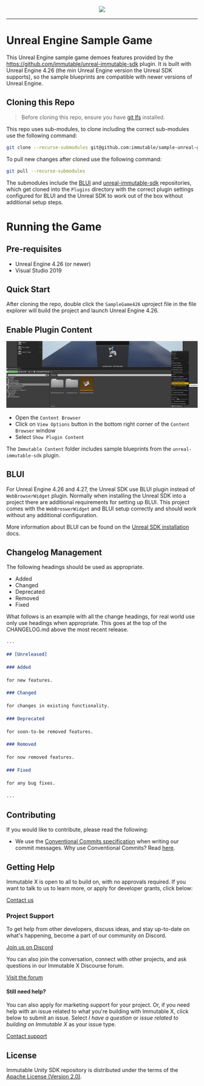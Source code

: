 <div align="center">
  <p align="center">
    <a  href="https://docs.x.immutable.com/docs">
      <img src="https://cdn.dribbble.com/users/1299339/screenshots/7133657/media/837237d447d36581ebd59ec36d30daea.gif" width="280"/>
    </a>
  </p>
</div>

---

# Unreal Engine Sample Game

This Unreal Engine sample game demoes features provided by the <https://github.com/immutable/unreal-immutable-sdk> plugin. It is built with Unreal Engine 4.26 (the min Unreal Engine version the Unreal SDK supports), so the sample blueprints are compatible with newer versions of Unreal Engine.

## Cloning this Repo

> Before cloning this repo, ensure you have [git lfs](https://git-lfs.com/) installed.

This repo uses sub-modules, to clone including the correct sub-modules use the following command:

```bash
git clone --recurse-submodules git@github.com:immutable/sample-unreal-game.git
```

To pull new changes after cloned use the following command:

```bash
git pull --recurse-submodules
```

The submodules include the [BLUI](https://github.com/immutable/immutable-BLUI) and [unreal-immutable-sdk](https://github.com/immutable/unreal-immutable-sdk) repositories, which get cloned into the `Plugins` directory with the correct plugin settings configured for BLUI and the Unreal SDK to work out of the box without additional setup steps.

# Running the Game

## Pre-requisites

* Unreal Engine 4.26 (or newer)
* Visual Studio 2019

## Quick Start

After cloning the repo, double click the `SampleGame426` uproject file in the file explorer will build the project and launch Unreal Engine 4.26.

## Enable Plugin Content

![How to view plugin conent in Content Browser](Docs/how-to-view-plugin-conent.png)

- Open the `Content Browser`
- Click on `View Options` button in the bottom right corner of the `Content Browser` window
- Select `Show Plugin Content`

The `Immutable Content` folder includes sample blueprints from the `unreal-immutable-sdk` plugin.

## BLUI

For Unreal Engine 4.26 and 4.27, the Unreal SDK use BLUI plugin instead of `WebBrowserWidget` plugin. Normally when installing the Unreal SDK into a project there are additional requirements for setting up BLUI. This project comes with the `WebBroswerWidget` and BLUI setup correctly and should work without any additional configuration.

More information about BLUI can be found on the [Unreal SDK installation](https://docs.immutable.com/sdks/zkEVM/unreal#installation) docs.

## Changelog Management

The following headings should be used as appropriate.

- Added
- Changed
- Deprecated
- Removed
- Fixed

What follows is an example with all the change headings, for real world use only use headings when appropriate.
This goes at the top of the CHANGELOG.md above the most recent release.

```markdown
...

## [Unreleased]

### Added

for new features.

### Changed

for changes in existing functionality.

### Deprecated

for soon-to-be removed features.

### Removed

for now removed features.

### Fixed

for any bug fixes.

...
```

## Contributing

If you would like to contribute, please read the following:

- We use the [Conventional Commits specification](https://www.conventionalcommits.org/en/v1.0.0/#specification) when writing our commit messages. Why use Conventional Commits? Read [here](https://www.conventionalcommits.org/en/v1.0.0/#why-use-conventional-commits).

## Getting Help

Immutable X is open to all to build on, with no approvals required. If you want to talk to us to learn more, or apply for developer grants, click below:

[Contact us](https://www.immutable.com/contact)

### Project Support

To get help from other developers, discuss ideas, and stay up-to-date on what's happening, become a part of our community on Discord.

[Join us on Discord](https://discord.gg/TkVumkJ9D6)

You can also join the conversation, connect with other projects, and ask questions in our Immutable X Discourse forum.

[Visit the forum](https://forum.immutable.com/)

#### Still need help?

You can also apply for marketing support for your project. Or, if you need help with an issue related to what you're building with Immutable X, click below to submit an issue. Select _I have a question_ or _issue related to building on Immutable X_ as your issue type.

[Contact support](https://support.immutable.com/hc/en-us/requests/new)

## License
Immutable Unity SDK repository is distributed under the terms of the [Apache License (Version 2.0)](LICENSE).
